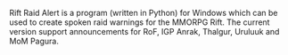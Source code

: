 Rift Raid Alert is a program (written in Python) for Windows which can be used to create spoken raid warnings for the MMORPG Rift.
The current version support announcements for RoF, IGP Anrak, Thalgur, Uruluuk and MoM Pagura.
